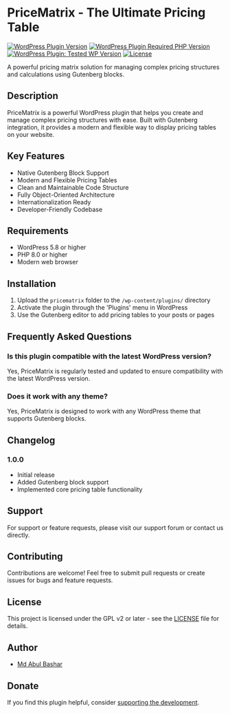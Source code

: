 # PriceMatrix - The Ultimate Pricing Table

[![WordPress Plugin Version](https://img.shields.io/wordpress/plugin/v/pricematrix)](https://wordpress.org/plugins/pricematrix/)
[![WordPress Plugin Required PHP Version](https://img.shields.io/wordpress/plugin/required-php/pricematrix)](https://wordpress.org/plugins/pricematrix/)
[![WordPress Plugin: Tested WP Version](https://img.shields.io/wordpress/plugin/tested/pricematrix)](https://wordpress.org/plugins/pricematrix/)
[![License](https://img.shields.io/badge/License-GPL%20v2-blue.svg)](https://www.gnu.org/licenses/gpl-2.0.html)

A powerful pricing matrix solution for managing complex pricing structures and calculations using Gutenberg blocks.

## Description

PriceMatrix is a powerful WordPress plugin that helps you create and manage complex pricing structures with ease. Built with Gutenberg integration, it provides a modern and flexible way to display pricing tables on your website.

## Key Features

- Native Gutenberg Block Support
- Modern and Flexible Pricing Tables
- Clean and Maintainable Code Structure
- Fully Object-Oriented Architecture
- Internationalization Ready
- Developer-Friendly Codebase

## Requirements

- WordPress 5.8 or higher
- PHP 8.0 or higher
- Modern web browser

## Installation

1. Upload the `pricematrix` folder to the `/wp-content/plugins/` directory
2. Activate the plugin through the 'Plugins' menu in WordPress
3. Use the Gutenberg editor to add pricing tables to your posts or pages

## Frequently Asked Questions

### Is this plugin compatible with the latest WordPress version?

Yes, PriceMatrix is regularly tested and updated to ensure compatibility with the latest WordPress version.

### Does it work with any theme?

Yes, PriceMatrix is designed to work with any WordPress theme that supports Gutenberg blocks.

## Changelog

### 1.0.0
- Initial release
- Added Gutenberg block support
- Implemented core pricing table functionality

## Support

For support or feature requests, please visit our support forum or contact us directly.

## Contributing

Contributions are welcome! Feel free to submit pull requests or create issues for bugs and feature requests.

## License

This project is licensed under the GPL v2 or later - see the [LICENSE](https://www.gnu.org/licenses/gpl-2.0.html) file for details.

## Author

- [Md Abul Bashar](https://facebook.com/hmbashar)

## Donate

If you find this plugin helpful, consider [supporting the development](https://buymeacoffee.com/hmbashar).